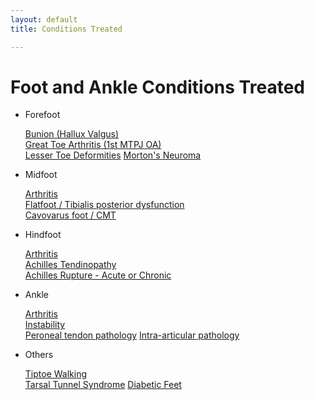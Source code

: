 ```yaml
---
layout: default
title: Conditions Treated

---
```


# Foot and Ankle Conditions Treated

* Forefoot

   [Bunion (Hallux Valgus)](conditions/forefoot-bunion)  
   [Great Toe Arthritis (1st MTPJ OA)](conditions/forefoot-mtpj)  
   [Lesser Toe Deformities](conditions/lesser-toe)
   [Morton's Neuroma](conditions/mortons-neuroma)


* Midfoot

   [Arthritis](conditions/midfoot-oa)  
   [Flatfoot / Tibialis posterior dysfunction](conditions/flatfoot)  
   [Cavovarus foot / CMT](conditions/midfoot-cavovarus)


* Hindfoot

   [Arthritis](conditions/hindfoot-arthritis)  
   [Achilles Tendinopathy](conditions/tendinopathy)  
   [Achilles Rupture - Acute or Chronic](conditions/rupture)


* Ankle

   [Arthritis](conditions/ankle-arthritis)  
   [Instability](conditions/instability)   
   [Peroneal tendon pathology](conditions/peroneal-tendon) 
   [Intra-articular pathology](conditions/intra-articular) 


* Others

   [Tiptoe Walking](conditions/tiptoe-walking)  
   [Tarsal Tunnel Syndrome](conditions/tarsal-tunnel) 
   [Diabetic Feet](conditions/diabetic-feet) 
